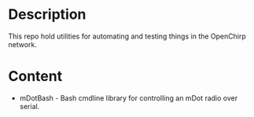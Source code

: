 # Description
This repo hold utilities for automating and testing things in the OpenChirp network.

# Content
* mDotBash - Bash cmdline library for controlling an mDot radio over serial.
